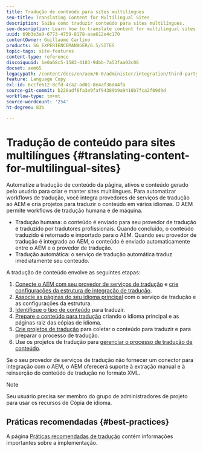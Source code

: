 ```yaml
---
title: Tradução de conteúdo para sites multilíngues
seo-title: Translating Content for Multilingual Sites
description: Saiba como traduzir conteúdo para sites multilíngues.
seo-description: Learn how to translate content for multilingual sites.
uuid: 69b3e3a9-6773-4759-8178-aaa612e4c170
contentOwner: Guillaume Carlino
products: SG_EXPERIENCEMANAGER/6.5/SITES
topic-tags: site-features
content-type: reference
discoiquuid: 1e0a68c5-1583-4103-9dbb-7a53faa03c06
docset: aem65
legacypath: /content/docs/en/aem/6-0/administer/integration/third-party-services/machine-translation
feature: Language Copy
exl-id: 6ccfe612-8cfd-4ca2-ad01-8e4af36d44fa
source-git-commit: b220adf6fa3e9faf94389b9a9416b7fca2f89d9d
workflow-type: tm+mt
source-wordcount: '254'
ht-degree: 83%

---
```


# Tradução de conteúdo para sites multilíngues {#translating-content-for-multilingual-sites}

Automatize a tradução de conteúdo da página, ativos e conteúdo gerado pelo usuário para criar e manter sites multilíngues. Para automatizar workflows de tradução, você integra provedores de serviços de tradução ao AEM e cria projetos para traduzir o conteúdo em vários idiomas. O AEM permite workflows de tradução humana e de máquina.

* Tradução humana: o conteúdo é enviado para seu provedor de tradução e traduzido por tradutores profissionais. Quando concluído, o conteúdo traduzido é retornado e importado para o AEM. Quando seu provedor de tradução é integrado ao AEM, o conteúdo é enviado automaticamente entre o AEM e o provedor de tradução.
* Tradução automática: o serviço de tradução automática traduz imediatamente seu conteúdo.

A tradução de conteúdo envolve as seguintes etapas:

1. [Conecte o AEM com seu provedor de serviços de tradução](/help/sites-administering/tc-tic.md#connecting-to-a-translation-service-provider) e [crie configurações da estrutura de integração de tradução](/help/sites-administering/tc-tic.md).
1. [Associe as páginas do seu idioma principal](/help/sites-administering/tc-tic.md#configuring-pages-for-translation) com o serviço de tradução e as configurações da estrutura.
1. [Identifique o tipo de conteúdo](/help/sites-administering/tc-rules.md) para traduzir.
1. [Prepare o conteúdo para tradução](/help/sites-administering/tc-prep.md) criando o idioma principal e as páginas raiz das cópias de idioma.
1. [Crie projetos de tradução](/help/sites-administering/tc-manage.md) para coletar o conteúdo para traduzir e para preparar o processo de tradução.
1. Use os projetos de tradução para [gerenciar o processo de tradução de conteúdo](/help/sites-administering/tc-manage.md).

Se o seu provedor de serviços de tradução não fornecer um conector para integração com o AEM, o AEM oferecerá suporte à extração manual e à reinserção do conteúdo de tradução no formato XML.

>[!NOTE]
>
>Seu usuário precisa ser membro do grupo de administradores de projeto para usar os recursos de Cópia de idioma.

## Práticas recomendadas     {#best-practices}

A página [Práticas recomendadas de tradução](/help/sites-administering/tc-bp.md) contém informações importantes sobre a implementação.
